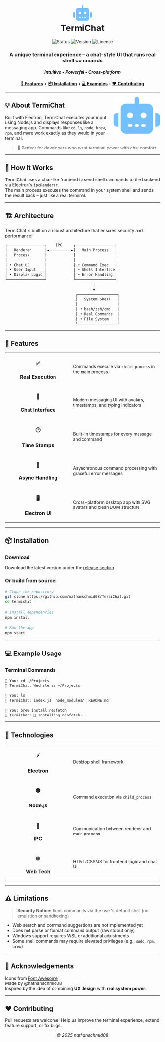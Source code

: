 <h1 align="center">
  <img src="ASSETS/icon.png" alt="TermiChat Icon" height="50"> 
  <br>TermiChat
</h1>
<p align="center">
  <img src="https://img.shields.io/badge/Status-Active-green" alt="Status">
  <img src="https://img.shields.io/badge/Version-1.0-blue" alt="Version">
  <img src="https://img.shields.io/badge/License-WTFPL-orange" alt="License">
</p>
<div align="center">
  <h3>
    <strong>A unique terminal experience – a chat-style UI that runs real shell commands</strong>
  </h3>
  <h4>
    <em>Intuitive • Powerful • Cross-platform</em>
  </h4>
</div>
<p align="center">
  <a href="#-features"><b>🚀 Features</b></a> •
  <a href="#-installation"><b>📦 Installation</b></a> •
  <a href="#-example-usage"><b>💻 Examples</b></a> •
  <a href="#-contributing"><b>❤️ Contributing</b></a>
</p>
<hr>

<img align="right" src="ASSETS/icon.png" width="150">

## 💡 About TermiChat

Built with Electron, TermiChat executes your input using Node.js and displays responses like a messaging app. Commands like `cd`, `ls`, `node`, `brew`, `rpm`, and more work exactly as they would in your terminal.

> 🎯 Perfect for developers who want terminal power with chat comfort.

<hr>

## 🧠 How It Works
TermiChat uses a chat-like frontend to send shell commands to the backend via Electron's `ipcRenderer`.  
The main process executes the command in your system shell and sends the result back – just like a real terminal.

<hr>

## 🏗️ Architecture

TermiChat is built on a robust architecture that ensures security and performance:

```
┌─────────────────┐    IPC     ┌──────────────────┐
│   Renderer      │◄──────────►│   Main Process   │
│   Process       │            │                  │
│                 │            │                  │
│ • Chat UI       │            │ • Command Exec   │
│ • User Input    │            │ • Shell Interface│
│ • Display Logic │            │ • Error Handling │
└─────────────────┘            └──────────────────┘
                                        │
                                        ▼
                                ┌──────────────────┐
                                │   System Shell   │
                                │                  │
                                │ • bash/zsh/cmd   │
                                │ • Real Commands  │
                                │ • File System    │
                                └──────────────────┘
```

<hr>

## 🚀 Features

<table>
  <tr>
    <td width="200"><h3 align="center">✅</h3><h3 align="center"><b>Real Execution</b></h3></td>
    <td>Commands execute via <code>child_process</code> in the main process</td>
  </tr>
  <tr>
    <td width="200"><h3 align="center">💬</h3><h3 align="center"><b>Chat Interface</b></h3></td>
    <td>Modern messaging UI with avatars, timestamps, and typing indicators</td>
  </tr>
  <tr>
    <td width="200"><h3 align="center">🕒</h3><h3 align="center"><b>Time Stamps</b></h3></td>
    <td>Built-in timestamps for every message and command</td>
  </tr>
  <tr>
    <td width="200"><h3 align="center">🧠</h3><h3 align="center"><b>Async Handling</b></h3></td>
    <td>Asynchronous command processing with graceful error messages</td>
  </tr>
  <tr>
    <td width="200"><h3 align="center">🖥️</h3><h3 align="center"><b>Electron UI</b></h3></td>
    <td>Cross-platform desktop app with SVG avatars and clean DOM structure</td>
  </tr>
</table>

<hr>

## 📦 Installation

### Download
Download the latest version under the [release section](https://github.com/nathanschmid08/TermiChat/releases)

### Or build from source:
```bash
# Clone the repository
git clone https://github.com/nathanschmid08/TermiChat.git
cd termichat

# Install dependencies
npm install

# Run the app
npm start
```

<hr>

## 💻 Example Usage

### Terminal Commands
```plaintext
👤 You: cd ~/Projects
💬 TermiChat: Wechsle zu ~/Projects

👤 You: ls
💬 TermiChat: index.js  node_modules/  README.md

👤 You: brew install neofetch
💬 TermiChat: 🍺 Installing neofetch...
```

<hr>

## 🔧 Technologies

<table>
  <tr>
    <td width="200"><h3 align="center">⚡</h3><h3 align="center"><b>Electron</b></h3></td>
    <td>Desktop shell framework</td>
  </tr>
  <tr>
    <td width="200"><h3 align="center">🟢</h3><h3 align="center"><b>Node.js</b></h3></td>
    <td>Command execution via <code>child_process</code></td>
  </tr>
  <tr>
    <td width="200"><h3 align="center">🔄</h3><h3 align="center"><b>IPC</b></h3></td>
    <td>Communication between renderer and main process</td>
  </tr>
  <tr>
    <td width="200"><h3 align="center">🌐</h3><h3 align="center"><b>Web Tech</b></h3></td>
    <td>HTML/CSS/JS for frontend logic and chat UI</td>
  </tr>
</table>

<hr>

## ⚠️ Limitations

> **Security Notice:** Runs commands via the user's default shell (no emulation or sandboxing)

- Web search and command suggestions are not implemented yet
- Does not parse or format command output (raw stdout only)
- Windows support requires WSL or additional adjustments
- Some shell commands may require elevated privileges (e.g., `sudo`, `rpm`, `brew`)

<hr>

## 👋 Acknowledgements

Icons from [Font Awesome](https://fontawesome.com)  
Made by @nathanschmid08  
Inspired by the idea of combining **UX design** with **real system power**.

<hr>

## ❤️ Contributing

Pull requests are welcome! Help us improve the terminal experience, extend feature support, or fix bugs.

<div align="center">
  <p><i>© 2025 nathanschmid08</i></p>
</div>
